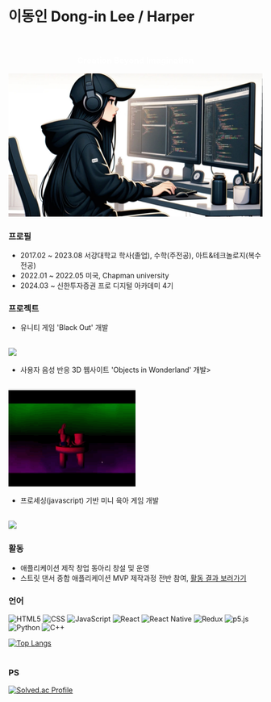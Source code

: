 
<h1> 이동인 Dong-in Lee / Harper </h1>
<br>

<h3 align="center" style = "color: white;">Creation  Beyond  Imagination</h3>
<img src="./portrait.jpg">

### 프로필
- 2017.02 ~ 2023.08 서강대학교 학사(졸업), 수학(주전공), 아트&테크놀로지(복수전공)
- 2022.01 ~ 2022.05 미국, Chapman university
- 2024.03 ~         신한투자증권 프로 디지털 아카데미 4기

### 프로젝트
- 유니티 게임 'Black Out' 개발
<br>
<img width="50%" src="./black-out.gif">

- 사용자 음성 반응 3D 웹사이트 'Objects in Wonderland' 개발>
<br>

<img width="50%" src="./objectsInWonderland.gif">

- 프로세싱(javascript) 기반 미니 육아 게임 개발
<br>
<img width="50%" src="./babySittingGame.gif">

### 활동
- 애플리케이션 제작 창업 동아리 창설 및 운영
- 스트릿 댄서 종합 애플리케이션 MVP 제작과정 전반 참여,
<a href="https://impartial-plume-a00.notion.site/cfd887a5a8904d85a1bf2ab10de6e636?pvs=4">활동 결과 보러가기</a>

### 언어
![HTML5](https://img.shields.io/badge/HTML5-E34F26.svg?&style=for-the-badge&logo=html5&logoColor=white) ![CSS](https://img.shields.io/badge/CSS-1572B6.svg?&style=for-the-badge&logo=css3&logoColor=white) ![JavaScript](https://img.shields.io/badge/JavaScript-F7DF1E.svg?&style=for-the-badge&logo=javascript&logoColor=black) ![React](https://img.shields.io/badge/React-61DAFB.svg?&style=for-the-badge&logo=react&logoColor=black) ![React Native](https://img.shields.io/badge/React_Native-61DAFB.svg?&style=for-the-badge&logo=react&logoColor=black) ![Redux](https://img.shields.io/badge/Redux-764ABC.svg?&style=for-the-badge&logo=redux&logoColor=white) ![p5.js](https://img.shields.io/badge/p5.js-ED225D.svg?&style=for-the-badge&logo=p5.js&logoColor=white) ![Python](https://img.shields.io/badge/Python-3776AB.svg?&style=for-the-badge&logo=python&logoColor=white) ![C++](https://img.shields.io/badge/C++-00599C.svg?&style=for-the-badge&logo=c%2B%2B&logoColor=white)

 [![Top Langs](https://github-readme-stats.vercel.app/api/top-langs/?username=donginLee&langs_count=10&layout=compact&theme=dark)](https://github.com/donginLee/donginLee)
<br>﻿

### PS

[![Solved.ac Profile](http://mazassumnida.wtf/api/v2/generate_badge?boj=harperdoincode)](https://solved.ac/harperdoincode/)

